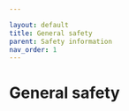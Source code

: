 ```yaml
---

layout: default
title: General safety
parent: Safety information
nav_order: 1
---
```


# General safety
